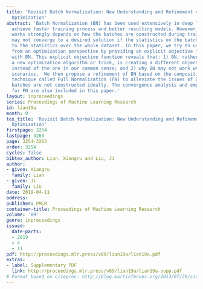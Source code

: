 ```yaml
---
title: 'Revisit Batch Normalization: New Understanding and Refinement via Composition
  Optimization'
abstract: 'Batch Normalization (BN) has been used extensively in deep learning to
  achieve faster training process and better resulting models. However, whether BN
  works strongly depends on how the batches are constructed during training, and it
  may not converge to a desired solution if the statistics on the batch are not close
  to the statistics over the whole dataset. In this paper, we try to understand BN
  from an optimization perspective by providing an explicit objective function associated
  with BN. This explicit objective function reveals that: 1) BN, rather than being
  a new optimization algorithm or trick, is creating a different objective function
  instead of the one in our common sense; and 2) why BN may not work well in some
  scenarios.  We then propose a refinement of BN based on the compositional optimization
  technique called Full Normalization (FN) to alleviate the issues of BN when the
  batches are not constructed ideally. The convergence analysis and empirical study
  for FN are also included in this paper.'
layout: inproceedings
series: Proceedings of Machine Learning Research
id: lian19a
month: 0
tex_title: 'Revisit Batch Normalization: New Understanding and Refinement via Composition
  Optimization'
firstpage: 3254
lastpage: 3263
page: 3254-3263
order: 3254
cycles: false
bibtex_author: Lian, Xiangru and Liu, Ji
author:
- given: Xiangru
  family: Lian
- given: Ji
  family: Liu
date: 2019-04-11
address: 
publisher: PMLR
container-title: Proceedings of Machine Learning Research
volume: '89'
genre: inproceedings
issued:
  date-parts:
  - 2019
  - 4
  - 11
pdf: http://proceedings.mlr.press/v89/lian19a/lian19a.pdf
extras:
- label: Supplementary PDF
  link: http://proceedings.mlr.press/v89/lian19a/lian19a-supp.pdf
# Format based on citeproc: http://blog.martinfenner.org/2013/07/30/citeproc-yaml-for-bibliographies/
---
```

